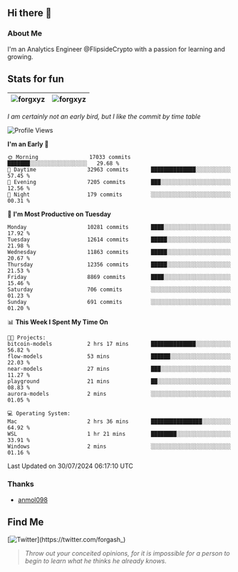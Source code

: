 ## Hi there 👋

### About Me

I'm an Analytics Engineer @FlipsideCrypto with a passion for learning and growing.
  
## Stats for fun

| <img align="center" src="https://github-readme-streak-stats.herokuapp.com/?user=forgxyz&theme=tokyonight" alt="forgxyz" /> | <img align="center" src="https://github-readme-stats.vercel.app/api?username=forgxyz&theme=tokyonight&show_icons=true" alt="forgxyz" /> |
| ------------- |------------- |

*I am certainly not an early bird, but I like the commit by time table*  

<!--START_SECTION:waka-->
![Profile Views](http://img.shields.io/badge/Profile%20Views-4-blue)

**I'm an Early 🐤** 

```text
🌞 Morning                17033 commits       ███████░░░░░░░░░░░░░░░░░░   29.68 % 
🌆 Daytime                32963 commits       ██████████████░░░░░░░░░░░   57.45 % 
🌃 Evening                7205 commits        ███░░░░░░░░░░░░░░░░░░░░░░   12.56 % 
🌙 Night                  179 commits         ░░░░░░░░░░░░░░░░░░░░░░░░░   00.31 % 
```
📅 **I'm Most Productive on Tuesday** 

```text
Monday                   10281 commits       ████░░░░░░░░░░░░░░░░░░░░░   17.92 % 
Tuesday                  12614 commits       █████░░░░░░░░░░░░░░░░░░░░   21.98 % 
Wednesday                11863 commits       █████░░░░░░░░░░░░░░░░░░░░   20.67 % 
Thursday                 12356 commits       █████░░░░░░░░░░░░░░░░░░░░   21.53 % 
Friday                   8869 commits        ████░░░░░░░░░░░░░░░░░░░░░   15.46 % 
Saturday                 706 commits         ░░░░░░░░░░░░░░░░░░░░░░░░░   01.23 % 
Sunday                   691 commits         ░░░░░░░░░░░░░░░░░░░░░░░░░   01.20 % 
```


📊 **This Week I Spent My Time On** 

```text
🐱‍💻 Projects: 
bitcoin-models           2 hrs 17 mins       ██████████████░░░░░░░░░░░   56.82 % 
flow-models              53 mins             ██████░░░░░░░░░░░░░░░░░░░   22.03 % 
near-models              27 mins             ███░░░░░░░░░░░░░░░░░░░░░░   11.27 % 
playground               21 mins             ██░░░░░░░░░░░░░░░░░░░░░░░   08.83 % 
aurora-models            2 mins              ░░░░░░░░░░░░░░░░░░░░░░░░░   01.05 % 

💻 Operating System: 
Mac                      2 hrs 36 mins       ████████████████░░░░░░░░░   64.92 % 
WSL                      1 hr 21 mins        ████████░░░░░░░░░░░░░░░░░   33.91 % 
Windows                  2 mins              ░░░░░░░░░░░░░░░░░░░░░░░░░   01.16 % 
```


 Last Updated on 30/07/2024 06:17:10 UTC
<!--END_SECTION:waka-->

### Thanks
 - [anmol098](https://github.com/anmol098/waka-readme-stats/)
  
## Find Me
[![Twitter](https://img.shields.io/twitter/url/https/twitter.com/forgash_.svg?style=social&label=Follow%20%40forgash_)](https://twitter.com/forgash_)


> *Throw out your conceited opinions, for it is impossible for a person to begin to learn what he thinks he already knows.* 
